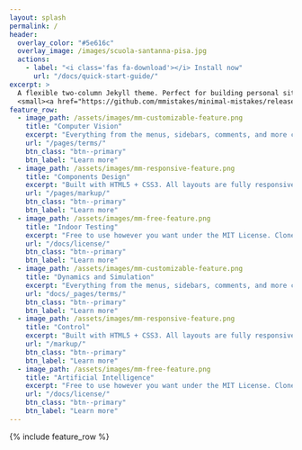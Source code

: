 ```yaml
---
layout: splash
permalink: /
header:
  overlay_color: "#5e616c"
  overlay_image: /images/scuola-santanna-pisa.jpg
  actions:
    - label: "<i class='fas fa-download'></i> Install now"
      url: "/docs/quick-start-guide/"
excerpt: >
  A flexible two-column Jekyll theme. Perfect for building personal sites, blogs, and portfolios.<br />
  <small><a href="https://github.com/mmistakes/minimal-mistakes/releases/tag/4.16.6">Latest release v4.16.6</a></small>
feature_row:
  - image_path: /assets/images/mm-customizable-feature.png
    title: "Computer Vision"
    excerpt: "Everything from the menus, sidebars, comments, and more can be configured or set with YAML Front Matter."
    url: "/pages/terms/"
    btn_class: "btn--primary"
    btn_label: "Learn more"
  - image_path: /assets/images/mm-responsive-feature.png
    title: "Components Design"
    excerpt: "Built with HTML5 + CSS3. All layouts are fully responsive with helpers to augment your content."
    url: "/pages/markup/"
    btn_class: "btn--primary"
    btn_label: "Learn more"
  - image_path: /assets/images/mm-free-feature.png
    title: "Indoor Testing"
    excerpt: "Free to use however you want under the MIT License. Clone it, fork it, customize it... whatever!"
    url: "/docs/license/"
    btn_class: "btn--primary"
    btn_label: "Learn more"      
  - image_path: /assets/images/mm-customizable-feature.png
    title: "Dynamics and Simulation"
    excerpt: "Everything from the menus, sidebars, comments, and more can be configured or set with YAML Front Matter."
    url: "docs/_pages/terms/"
    btn_class: "btn--primary"
    btn_label: "Learn more"
  - image_path: /assets/images/mm-responsive-feature.png
    title: "Control"
    excerpt: "Built with HTML5 + CSS3. All layouts are fully responsive with helpers to augment your content."
    url: "/markup/"
    btn_class: "btn--primary"
    btn_label: "Learn more"
  - image_path: /assets/images/mm-free-feature.png
    title: "Artificial Intelligence"
    excerpt: "Free to use however you want under the MIT License. Clone it, fork it, customize it... whatever!"
    url: "/docs/license/"
    btn_class: "btn--primary"
    btn_label: "Learn more"      
---
```


{% include feature_row %}

